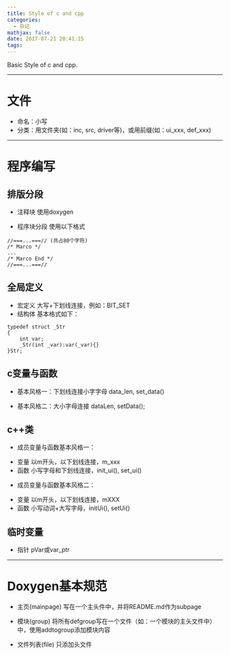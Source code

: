 ```yaml
---
title: Style of c and cpp
categories:
  - 杂记
mathjax: false
date: 2017-07-21 20:41:15
tags:
---
```


Basic Style of c and cpp.

<!-- more -->



---
# 文件
 * 命名：小写
 * 分类：用文件夹(如：inc, src, driver等)，或用前缀(如：ui_xxx, def_xxx)
 

---
# 程序编写

## 排版分段
 * 注释块
 使用doxygen
 
 * 程序块分段
使用以下格式

```
//===...===// (共占80个字符)
/* Marco */
...
/* Marco End */
//===...===//
```

## 全局定义
 * 宏定义
 大写+下划线连接，例如：BIT_SET
 * 结构体
基本格式如下：

```
typedef struct _Str
{
	int var;
	_Str(int _var):var(_var){}
}Str;
```

## c变量与函数
 *  基本风格一：下划线连接小字字母
 data_len, set_data()
 
 * 基本风格二：大小字母连接
 dataLen, setData();
  
  
## c++类
 * 成员变量与函数基本风格一：
  - 变量
  以m开头，以下划线连接，m_xxx
  - 函数
  小写字母和下划线连接，init_ui(), set_ui()
	
 * 成员变量与函数基本风格二：	
  - 变量
  以m开头，以下划线连接，mXXX
  - 函数
  小写动词+大写字母，initUi(), setUi()
  
## 临时变量
 * 指针
 pVar或var_ptr

 
---
# Doxygen基本规范
 - 主页(mainpage)
 写在一个主头件中，并将README.md作为subpage
 
 - 模块(group)
 将所有defgroup写在一个文件（如：一个模块的主头文件中）中，使用addtogroup添加模块内容
 
 - 文件列表(file)
 只添加头文件

